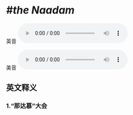# ***\#the Naadam*** 
英音
<audio src="./media/the Naadam1_AAC.aac" controls="controls"></audio>

美音
<audio src="./media/the Naadam1_AAC.aac" controls="controls"></audio>



  

英文释义
---
### 1.**“那达慕”大会**  


